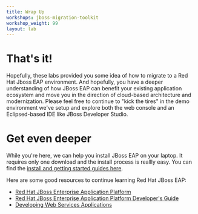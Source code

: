 ```yaml
---
title: Wrap Up
workshops: jboss-migration-toolkit
workshop_weight: 99
layout: lab
---
```


# That's it!
Hopefully, these labs provided you some idea of how to migrate to a Red Hat Jboss EAP environment.  And hopefully, you have a deeper understanding of how JBoss EAP can benefit your existing application ecosystem and move you in the direction of cloud-based architecture and modernization.  Please feel free to continue to "kick the tires" in the demo environment we've setup and explore both the web console and an Eclipsed-based IDE like JBoss Developer Studio.

# Get even deeper
While you're here, we can help you install JBoss EAP on your laptop.  It requires only one download and the install process is reallly easy.  You can find the [install and getting started guides here][4].

Here are some good resources to continue learning Red Hat JBoss EAP:

* [Red Hat JBoss Enterprise Application Platform][1]
* [Red Hat JBoss Enterprise Application Platform Developer's Guide][2]
* [Developing Web Services Applications][3]

[1]: https://access.redhat.com/products/red-hat-jboss-enterprise-application-platform/
[2]: https://access.redhat.com/documentation/en-us/red_hat_jboss_enterprise_application_platform/7.0/html/development_guide/
[3]: https://access.redhat.com/documentation/en-us/red_hat_jboss_enterprise_application_platform/7.0/html/developing_web_services_applications/
[4]: https://developers.redhat.com/products/eap/download/
